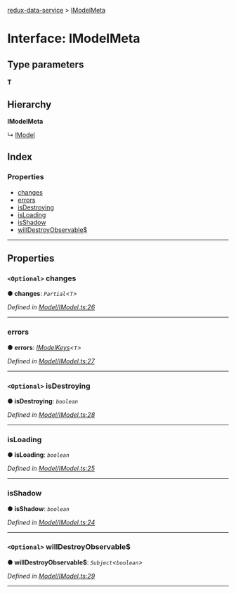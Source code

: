 [redux-data-service](../README.md) > [IModelMeta](../interfaces/imodelmeta.md)

# Interface: IModelMeta

## Type parameters
#### T 
## Hierarchy

**IModelMeta**

↳  [IModel](imodel.md)

## Index

### Properties

* [changes](imodelmeta.md#changes)
* [errors](imodelmeta.md#errors)
* [isDestroying](imodelmeta.md#isdestroying)
* [isLoading](imodelmeta.md#isloading)
* [isShadow](imodelmeta.md#isshadow)
* [willDestroyObservable$](imodelmeta.md#willdestroyobservable_)

---

## Properties

<a id="changes"></a>

### `<Optional>` changes

**● changes**: *`Partial`<`T`>*

*Defined in [Model/IModel.ts:26](https://github.com/Rediker-Software/redux-data-service/blob/73b0852/src/Model/IModel.ts#L26)*

___
<a id="errors"></a>

###  errors

**● errors**: *[IModelKeys](../#imodelkeys)<`T`>*

*Defined in [Model/IModel.ts:27](https://github.com/Rediker-Software/redux-data-service/blob/73b0852/src/Model/IModel.ts#L27)*

___
<a id="isdestroying"></a>

### `<Optional>` isDestroying

**● isDestroying**: *`boolean`*

*Defined in [Model/IModel.ts:28](https://github.com/Rediker-Software/redux-data-service/blob/73b0852/src/Model/IModel.ts#L28)*

___
<a id="isloading"></a>

###  isLoading

**● isLoading**: *`boolean`*

*Defined in [Model/IModel.ts:25](https://github.com/Rediker-Software/redux-data-service/blob/73b0852/src/Model/IModel.ts#L25)*

___
<a id="isshadow"></a>

###  isShadow

**● isShadow**: *`boolean`*

*Defined in [Model/IModel.ts:24](https://github.com/Rediker-Software/redux-data-service/blob/73b0852/src/Model/IModel.ts#L24)*

___
<a id="willdestroyobservable_"></a>

### `<Optional>` willDestroyObservable$

**● willDestroyObservable$**: *`Subject`<`boolean`>*

*Defined in [Model/IModel.ts:29](https://github.com/Rediker-Software/redux-data-service/blob/73b0852/src/Model/IModel.ts#L29)*

___

